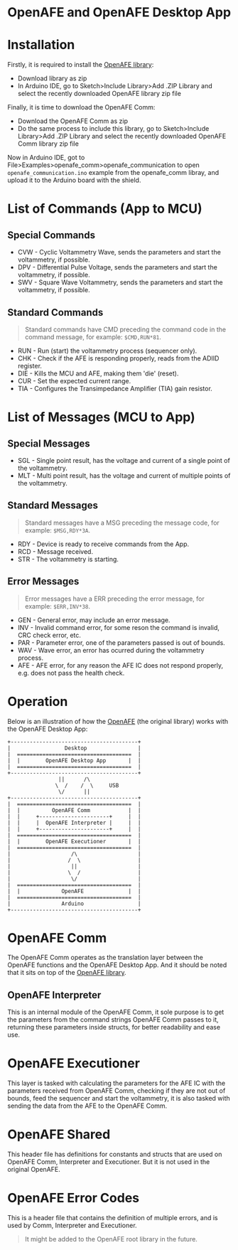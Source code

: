 # OpenAFE and OpenAFE Desktop App

# Installation

Firstly, it is required to install the [OpenAFE library](https://github.com/moduhub/openafe):
- Download library as zip
- In Arduino IDE, go to Sketch>Include Library>Add .ZIP Library and select the recently downloaded OpenAFE library zip file

Finally, it is time to download the OpenAFE Comm:
- Download the OpenAFE Comm as zip
- Do the same process to include this library, go to Sketch>Include Library>Add .ZIP Library and select the recently downloaded OpenAFE Comm library zip file

Now in Arduino IDE, got to File>Examples>openafe_comm>openafe_communication to open `openafe_communication.ino` example from the openafe_comm libray, and upload it to the Arduino board with the shield.

# List of Commands (App to MCU)
## Special Commands
- CVW - Cyclic Voltammetry Wave, sends the parameters and start the voltammetry, if possible.
- DPV - Differential Pulse Voltage, sends the parameters and start the voltammetry, if possible.
- SWV - Square Wave Voltammetry, sends the parameters and start the voltammetry, if possible.
## Standard Commands
> Standard commands have CMD preceding the command code in the command message, for example: `$CMD,RUN*81`.
- RUN - Run (start) the voltammetry process (sequencer only).
- CHK - Check if the AFE is responding properly, reads from the ADIID register.
- DIE - Kills the MCU and AFE, making them 'die' (reset).
- CUR - Set the expected current range.
- TIA - Configures the Transimpedance Amplifier (TIA) gain resistor.

# List of Messages (MCU to App)
## Special Messages
- SGL - Single point result, has the voltage and current of a single point of the voltammetry.
- MLT - Multi point result, has the voltage and current of multiple points of the voltammetry.
## Standard Messages
> Standard messages have a MSG preceding the message code, for example: `$MSG,RDY*3A`.
- RDY - Device is ready to receive commands from the App.
- RCD - Message received.
- STR - The voltammetry is starting.
## Error Messages
> Error messages have a ERR preceding the error message, for example: `$ERR,INV*38`. 
- GEN - General error, may include an error message.
- INV - Invalid command error, for some reson the command is invalid, CRC check error, etc.
- PAR - Parameter error, one of the parameters passed is out of bounds.
- WAV - Wave error, an error has ocurred during the voltammetry process.
- AFE - AFE error, for any reason the AFE IC does not respond properly, e.g. does not pass the health check.

# Operation

Below is an illustration of how the [OpenAFE](https://github.com/moduhub/openafe) (the original library) works with the OpenAFE Desktop App:
```
+----------------------------------------+
|                 Desktop                |
|  ====================================  |
|  |        OpenAFE Desktop App       |  |
|  ====================================  |
+----------------------------------------+
                ||      /\
               \  /    /  \     USB
                \/      ||
+----------------------------------------+
|  ====================================  |
|  |          OpenAFE Comm            |  |
|  |     +----------------------+     |  |
|  |     |  OpenAFE Interpreter |     |  |
|  |     +----------------------+     |  |
|  ====================================  |
|  |        OpenAFE Executioner       |  |
|  ====================================  |
|                   /\                   |
|                  /  \                  |
|                   ||                   |
|                  \  /                  |
|                   \/                   |
|  ====================================  |
|  |             OpenAFE              |  |
|  ====================================  |
|                Arduino                 |
+----------------------------------------+
```

# OpenAFE Comm
The OpenAFE Comm operates as the translation layer between the OpenAFE functions and the OpenAFE Desktop App. And it should be noted that it sits on top of the [OpenAFE library](https://github.com/moduhub/openafe).

## OpenAFE Interpreter
This is an internal module of the OpenAFE Comm, it sole purpose is to get the parameters from the command strings OpenAFE Comm passes to it, returning these parameters inside structs, for better readability and ease use. 


# OpenAFE Executioner
This layer is tasked with calculating the parameters for the AFE IC with the parameters received from OpenAFE Comm, checking if they are not out of bounds, feed the sequencer and start the voltammetry, it is also tasked with sending the data from the AFE to the OpenAFE Comm. 

# OpenAFE Shared
This header file has definitions for constants and structs that are used on OpenAFE Comm, Interpreter and Executioner. But it is not used in the original OpenAFE. 

# OpenAFE Error Codes
This is a header file that contains the definition of multiple errors, and is used by Comm, Interpreter and Executioner.
> It might be added to the OpenAFE root library in the future.